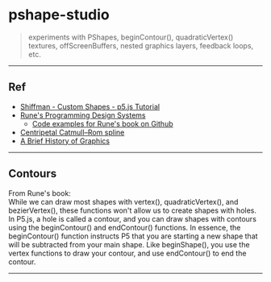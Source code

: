 # pshape-studio
> experiments with PShapes, beginContour(), quadraticVertex() textures, offScreenBuffers, nested graphics layers, feedback loops, etc.
____________



## Ref
* [Shiffman - Custom Shapes - p5.js Tutorial][1]
* [Rune's Programming Design Systems][2]
   * [Code examples for Rune's book on Github][5]
* [Centripetal Catmull–Rom spline][3]
* [A Brief History of Graphics][4]

-------

## Contours
From Rune's book:  
While we can draw most shapes with vertex(), quadraticVertex(), and bezierVertex(), these functions won't allow us to create shapes with holes. In P5.js, a hole is called a contour, and you can draw shapes with contours using the beginContour() and endContour() functions. In essence, the beginContour() function instructs P5 that you are starting a new shape that will be subtracted from your main shape. Like beginShape(), you use the vertex functions to draw your contour, and use endContour() to end the contour.







---------
[1]:https://www.youtube.com/watch?v=76fiD5DvzeQ
[2]:https://programmingdesignsystems.com/shape/custom-shapes/index.html#custom-shapes-pANLh0l
[3]:https://en.wikipedia.org/wiki/Centripetal_Catmull%E2%80%93Rom_spline
[4]:https://www.youtube.com/watch?v=QyjyWUrHsFc
[5]:https://github.com/runemadsen/programmingdesignsystems.com


